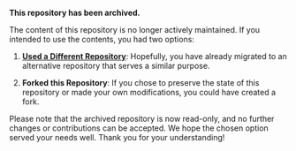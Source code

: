 **This repository has been archived.**

The content of this repository is no longer actively maintained. If you intended to use the contents, you had two options:

1. **[Used a Different Repository](https://github.com/sendios/php-sdk.git)**: Hopefully, you have already migrated to an alternative repository that serves a similar purpose.

2. **Forked this Repository**: If you chose to preserve the state of this repository or made your own modifications, you could have created a fork.

Please note that the archived repository is now read-only, and no further changes or contributions can be accepted. We hope the chosen option served your needs well. Thank you for your understanding!